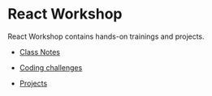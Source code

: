 # React Workshop

React Workshop contains hands-on trainings and projects.

- [Class Notes](./class-notes/)

- [Coding challenges](./coding-challenges/README.md)

- [Projects](./projects/README.md)

